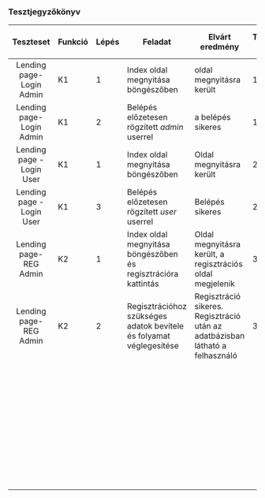 

### Tesztjegyzőkönyv

|         Teszteset         | Funkció | Lépés | Feladat                                                      | Elvárt eredmény                                              | Teszteset száma | Futtató neve + dátum |
| :-----------------------: | ------- | ----- | ------------------------------------------------------------ | ------------------------------------------------------------ | --------------- | -------------------- |
| Lending page- Login Admin | K1      | 1     | Index oldal megnyitása böngészőben                           | oldal megnyitásra került                                     | 1               | Kardinál Zsófia      |
| Lending page- Login Admin | K1      | 2     | Belépés előzetesen rögzített *admin* userrel                 | a belépés sikeres                                            | 1               | Kardinál Zsófia      |
| Lending page -Login User  | K1      | 1     | Index oldal megnyitása böngészőben                           | Oldal megnyitásra került                                     | 2               | Kardinál Zsófia      |
| Lending page - Login User | K1      | 3     | Belépés előzetesen rögzített *user* userrel                  | Belépés sikeres                                              | 2               | Kardinál Zsófia      |
|  Lending page- REG Admin  | K2      | 1     | Index oldal megnyitása böngészőben és regisztrációra kattintás | Oldal megnyitásra került, a regisztrációs oldal megjelenik   | 3               | Kardinál Zsófia      |
|  Lending page- REG Admin  | K2      | 2     | Regisztrációhoz szükséges adatok bevitele és folyamat véglegesítése | Regisztráció sikeres. Regisztráció után az adatbázisban látható a felhasználó | 3               | Kardinál Zsófia      |
|                           |         |       |                                                              |                                                              |                 |                      |
|                           |         |       |                                                              |                                                              |                 |                      |
|                           |         |       |                                                              |                                                              |                 |                      |
|                           |         |       |                                                              |                                                              |                 |                      |
|                           |         |       |                                                              |                                                              |                 |                      |
|                           |         |       |                                                              |                                                              |                 |                      |
|                           |         |       |                                                              |                                                              |                 |                      |
|                           |         |       |                                                              |                                                              |                 |                      |
|                           |         |       |                                                              |                                                              |                 |                      |
|                           |         |       |                                                              |                                                              |                 |                      |
|                           |         |       |                                                              |                                                              |                 |                      |
|                           |         |       |                                                              |                                                              |                 |                      |
|                           |         |       |                                                              |                                                              |                 |                      |
|                           |         |       |                                                              |                                                              |                 |                      |
|                           |         |       |                                                              |                                                              |                 |                      |
|                           |         |       |                                                              |                                                              |                 |                      |
|                           |         |       |                                                              |                                                              |                 |                      |
|                           |         |       |                                                              |                                                              |                 |                      |
|                           |         |       |                                                              |                                                              |                 |                      |
|                           |         |       |                                                              |                                                              |                 |                      |
|                           |         |       |                                                              |                                                              |                 |                      |
|                           |         |       |                                                              |                                                              |                 |                      |
|                           |         |       |                                                              |                                                              |                 |                      |
|                           |         |       |                                                              |                                                              |                 |                      |
|                           |         |       |                                                              |                                                              |                 |                      |
|                           |         |       |                                                              |                                                              |                 |                      |
|                           |         |       |                                                              |                                                              |                 |                      |
|                           |         |       |                                                              |                                                              |                 |                      |
|                           |         |       |                                                              |                                                              |                 |                      |
|                           |         |       |                                                              |                                                              |                 |                      |
|                           |         |       |                                                              |                                                              |                 |                      |
|                           |         |       |                                                              |                                                              |                 |                      |
|                           |         |       |                                                              |                                                              |                 |                      |
|                           |         |       |                                                              |                                                              |                 |                      |
|                           |         |       |                                                              |                                                              |                 |                      |
|                           |         |       |                                                              |                                                              |                 |                      |
|                           |         |       |                                                              |                                                              |                 |                      |
|                           |         |       |                                                              |                                                              |                 |                      |
|                           |         |       |                                                              |                                                              |                 |                      |
|                           |         |       |                                                              |                                                              |                 |                      |
|                           |         |       |                                                              |                                                              |                 |                      |
|                           |         |       |                                                              |                                                              |                 |                      |
|                           |         |       |                                                              |                                                              |                 |                      |




